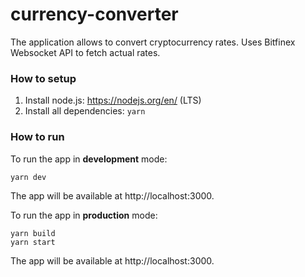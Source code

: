 # currency-converter

The application allows to convert cryptocurrency rates. Uses Bitfinex Websocket API to fetch actual rates.

### How to setup

1. Install node.js: https://nodejs.org/en/ (LTS)
2. Install all dependencies:
   `yarn`

### How to run

To run the app in **development** mode:

```
yarn dev
```

The app will be available at http://localhost:3000.

To run the app in **production** mode:

```
yarn build
yarn start
```

The app will be available at http://localhost:3000.
